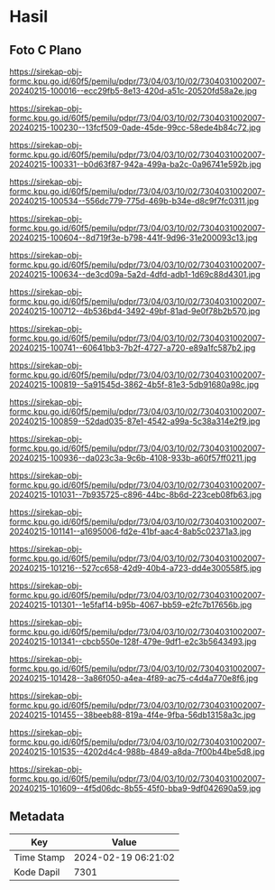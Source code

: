 # Hasil

## Foto C Plano

https://sirekap-obj-formc.kpu.go.id/60f5/pemilu/pdpr/73/04/03/10/02/7304031002007-20240215-100016--ecc29fb5-8e13-420d-a51c-20520fd58a2e.jpg

https://sirekap-obj-formc.kpu.go.id/60f5/pemilu/pdpr/73/04/03/10/02/7304031002007-20240215-100230--13fcf509-0ade-45de-99cc-58ede4b84c72.jpg

https://sirekap-obj-formc.kpu.go.id/60f5/pemilu/pdpr/73/04/03/10/02/7304031002007-20240215-100331--b0d63f87-942a-499a-ba2c-0a96741e592b.jpg

https://sirekap-obj-formc.kpu.go.id/60f5/pemilu/pdpr/73/04/03/10/02/7304031002007-20240215-100534--556dc779-775d-469b-b34e-d8c9f7fc0311.jpg

https://sirekap-obj-formc.kpu.go.id/60f5/pemilu/pdpr/73/04/03/10/02/7304031002007-20240215-100604--8d719f3e-b798-441f-9d96-31e200093c13.jpg

https://sirekap-obj-formc.kpu.go.id/60f5/pemilu/pdpr/73/04/03/10/02/7304031002007-20240215-100634--de3cd09a-5a2d-4dfd-adb1-1d69c88d4301.jpg

https://sirekap-obj-formc.kpu.go.id/60f5/pemilu/pdpr/73/04/03/10/02/7304031002007-20240215-100712--4b536bd4-3492-49bf-81ad-9e0f78b2b570.jpg

https://sirekap-obj-formc.kpu.go.id/60f5/pemilu/pdpr/73/04/03/10/02/7304031002007-20240215-100741--60641bb3-7b2f-4727-a720-e89a1fc587b2.jpg

https://sirekap-obj-formc.kpu.go.id/60f5/pemilu/pdpr/73/04/03/10/02/7304031002007-20240215-100819--5a91545d-3862-4b5f-81e3-5db91680a98c.jpg

https://sirekap-obj-formc.kpu.go.id/60f5/pemilu/pdpr/73/04/03/10/02/7304031002007-20240215-100859--52dad035-87e1-4542-a99a-5c38a314e2f9.jpg

https://sirekap-obj-formc.kpu.go.id/60f5/pemilu/pdpr/73/04/03/10/02/7304031002007-20240215-100936--da023c3a-9c6b-4108-933b-a60f57ff0211.jpg

https://sirekap-obj-formc.kpu.go.id/60f5/pemilu/pdpr/73/04/03/10/02/7304031002007-20240215-101031--7b935725-c896-44bc-8b6d-223ceb08fb63.jpg

https://sirekap-obj-formc.kpu.go.id/60f5/pemilu/pdpr/73/04/03/10/02/7304031002007-20240215-101141--a1695006-fd2e-41bf-aac4-8ab5c02371a3.jpg

https://sirekap-obj-formc.kpu.go.id/60f5/pemilu/pdpr/73/04/03/10/02/7304031002007-20240215-101216--527cc658-42d9-40b4-a723-dd4e300558f5.jpg

https://sirekap-obj-formc.kpu.go.id/60f5/pemilu/pdpr/73/04/03/10/02/7304031002007-20240215-101301--1e5faf14-b95b-4067-bb59-e2fc7b17656b.jpg

https://sirekap-obj-formc.kpu.go.id/60f5/pemilu/pdpr/73/04/03/10/02/7304031002007-20240215-101341--cbcb550e-128f-479e-9df1-e2c3b5643493.jpg

https://sirekap-obj-formc.kpu.go.id/60f5/pemilu/pdpr/73/04/03/10/02/7304031002007-20240215-101428--3a86f050-a4ea-4f89-ac75-c4d4a770e8f6.jpg

https://sirekap-obj-formc.kpu.go.id/60f5/pemilu/pdpr/73/04/03/10/02/7304031002007-20240215-101455--38beeb88-819a-4f4e-9fba-56db13158a3c.jpg

https://sirekap-obj-formc.kpu.go.id/60f5/pemilu/pdpr/73/04/03/10/02/7304031002007-20240215-101535--4202d4c4-988b-4849-a8da-7f00b44be5d8.jpg

https://sirekap-obj-formc.kpu.go.id/60f5/pemilu/pdpr/73/04/03/10/02/7304031002007-20240215-101609--4f5d06dc-8b55-45f0-bba9-9df042690a59.jpg


## Metadata

| Key        | Value               |
| ---------- | ------------------- |
| Time Stamp | 2024-02-19 06:21:02 |
| Kode Dapil | 7301                |



